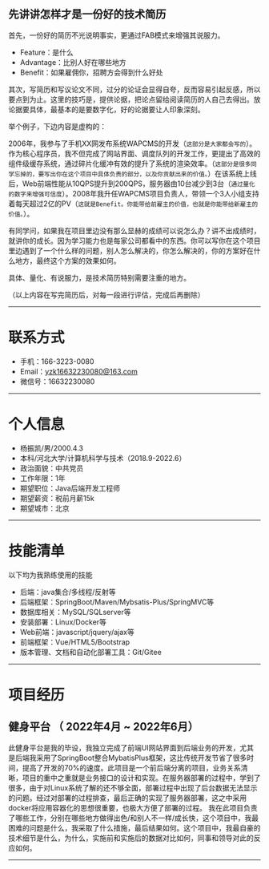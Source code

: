 
## 先讲讲怎样才是一份好的技术简历

首先，一份好的简历不光说明事实，更通过FAB模式来增强其说服力。

 - Feature：是什么
 - Advantage：比别人好在哪些地方
 - Benefit：如果雇佣你，招聘方会得到什么好处 

其次，写简历和写议论文不同，过分的论证会显得自夸，反而容易引起反感，所以要点到为止。这里的技巧是，提供论据，把论点留给阅读简历的人自己去得出。放论据要具体，最基本的是要数字化，好的论据要让人印象深刻。

举个例子，下边内容是虚构的：

2006年，我参与了手机XX网发布系统WAPCMS的开发（```这部分是大家都会写的```）。作为核心程序员，我不但完成了网站界面、调度队列的开发工作，更提出了高效的组件级缓存系统，通过碎片化缓冲有效的提升了系统的渲染效率。（```这部分是很多同学忘掉的，要写出你在这个项目中具体负责的部分，以及你贡献出来的价值。```）在该系统上线后，Web前端性能从10QPS提升到200QPS，服务器由10台减少到3台（``` 通过量化的数字来增强可信度 ```）。2008年我升任WAPCMS项目负责人，带领一个3人小组支持着每天超过2亿的PV（``` 这就是Benefit。你能带给前雇主的价值，也就是你能带给新雇主的价值。 ```）。

有同学问，如果我在项目里边没有那么显赫的成绩可以说怎么办？讲不出成绩时，就讲你的成长。因为学习能力也是每家公司都看中的东西。你可以写你在这个项目里边遇到了一个什么样的问题，别人怎么解决的，你怎么解决的，你的方案好在什么地方，最终这个方案的效果如何。

具体、量化、有说服力，是技术简历特别需要注重的地方。

（以上内容在写完简历后，对每一段进行评估，完成后再删除）

---


# 联系方式
- 手机：166-3223-0080 
- Email：yzk16632230080@163.com
- 微信号：16632230080
---

# 个人信息

 - 杨振凯/男/2000.4.3
 - 本科/河北大学/计算机科学与技术（2018.9-2022.6）
 - 政治面貌：中共党员 
 - 工作年限：1年
 - 期望职位：Java后端开发工程师
 - 期望薪资：税前月薪15k
 - 期望城市：北京

---
# 技能清单
以下均为我熟练使用的技能
- 后端：java集合/多线程/反射等
- 后端框架：SpringBoot/Maven/Mybsatis-Plus/SpringMVC等
- 数据库相关：MySQL/SQLserver等
- 安装部署：Linux/Docker等
- Web前端：javascript/jquery/ajax等
- 前端框架：Vue/HTML5/Bootstrap
- 版本管理、文档和自动化部署工具：Git/Gitee
---

# 项目经历 
## 健身平台 （ 2022年4月 ~ 2022年6月）
此健身平台是我的毕设，我独立完成了前端UI网站界面到后端业务的开发，尤其是后端我采用了SpringBoot整合MybatisPlus框架，这比传统开发节省了很多时间，提高了开发的70%的速度。此项目是一个前后端分离的项目，业务关系清晰，项目的重中之重就是业务接口的设计和实现。在服务器部署的过程中，学到了很多，由于对Linux系统了解的还不够全面，部署过程中出现了后台数据无法显示的问题。经过对部署的过程排查，最后正确的实现了服务器部署，这之中采用docker将应用容器化的思想很重要，也极大方便了部署的过程。
我在此项目负责了哪些工作，分别在哪些地方做得出色/和别人不一样/成长快，这个项目中，我最困难的问题是什么，我采取了什么措施，最后结果如何。这个项目中，我最自豪的技术细节是什么，为什么，实施前和实施后的数据对比如何，同事和领导对此的反应如何。

---




